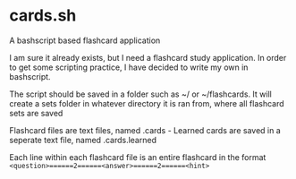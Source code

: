 # cards.sh
A bashscript based flashcard application

I am sure it already exists, but I need a flashcard study application. In order to get some scripting practice, I have decided to write my own in bashscript. 

The script should be saved in a folder such as ~/ or ~/flashcards. It will create a sets folder in whatever directory it is ran from, where all flashcard sets are saved

Flashcard files are text files, named <setname>.cards - Learned cards are saved in a seperate text file,  named <setname>.cards.learned

Each line within each flashcard file is an entire flashcard in the format `<question>======2======<answer>======2======<hint>`


